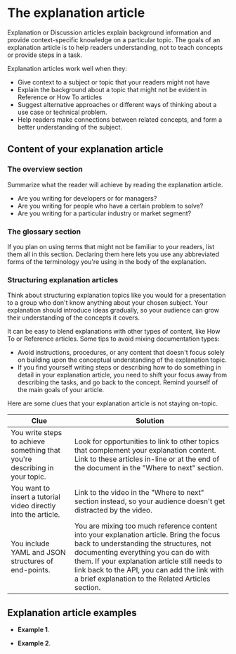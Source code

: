 # The explanation article

Explanation or Discussion articles explain background information and provide context-specific knowledge on a particular topic.
The goals of an explanation article is to help readers understanding, not to teach concepts or provide steps in a task.

Explanation articles work well when they:

* Give context to a subject or topic that your readers might not have
* Explain the background about a topic that might not be evident in Reference or How To articles
* Suggest alternative approaches or different ways of thinking about a use case or technical problem.
* Help readers make connections between related concepts, and form a better understanding of the subject.

## Content of your explanation article

### The overview section

Summarize what the reader will achieve by reading the explanation article.

* Are you writing for developers or for managers?
* Are you writing for people who have a certain problem to solve?
* Are you writing for a particular industry or market segment?

### The glossary section

If you plan on using terms that might not be familiar to your readers, list them all in this section.
Declaring them here lets you use any abbreviated forms of the terminology you're using in the body of the explanation.

### Structuring explanation articles

Think about structuring explanation topics like you would for a presentation to a group who don't know anything about your chosen subject.
Your explanation should introduce ideas gradually, so your audience can grow their understanding of the concepts it covers.

It can be easy to blend explanations with other types of content, like How To or Reference articles.
Some tips to avoid mixing documentation types:

* Avoid instructions, procedures, or any content that doesn't focus solely on building upon the conceptual understanding of the explanation topic.
* If you find yourself writing steps or describing how to do something in detail in your explanation article, you need to shift your focus away from describing the tasks, and go back to the concept. Remind yourself of the main goals of your article.

Here are some clues that your explanation article is not staying on-topic.

| Clue | Solution |
|-----------------------------------------------------------------------------------------------------------------|------------------------------------------------------------------------------------------------------------------------------------------------------------------------------------------------------------------------------------------------------------------------------------------------------------------------------------|
| You write steps to achieve something that you're describing in your topic. | Look for opportunities to link to other topics that complement your explanation content. Link to these articles in-line or at the end of the document in the "Where to next" section. |
| You want to insert a tutorial video directly into the article. | Link to the video in the "Where to next" section instead, so your audience doesn't get distracted by the video. |
| You include YAML and JSON structures of end-points. | You are mixing too much reference content into your explanation article. Bring the focus back to understanding the structures, not documenting everything you can do with them. If your explanation article still needs to link back to the API, you can add the link with a brief explanation to the Related Articles section. |

## Explanation article examples

* **Example 1**.

* **Example 2**.
